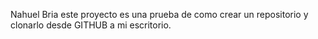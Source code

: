 Nahuel Bria
este proyecto es una prueba de como crear un repositorio y clonarlo desde GITHUB a mi escritorio.
